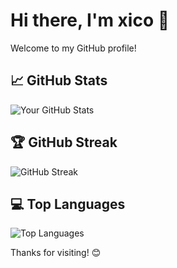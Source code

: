 # Hi there, I'm xico 👋

Welcome to my GitHub profile!

## 📈 GitHub Stats
![Your GitHub Stats](https://github-readme-stats.vercel.app/api?username=xicccp&show_icons=true&theme=radical)

## 🏆 GitHub Streak
![GitHub Streak](https://github-readme-streak-stats.herokuapp.com/?user=xicccp&theme=radical)

## 💻 Top Languages
![Top Languages](https://github-readme-stats.vercel.app/api/top-langs/?username=xicccp&layout=compact&theme=radical)

Thanks for visiting! 😊
